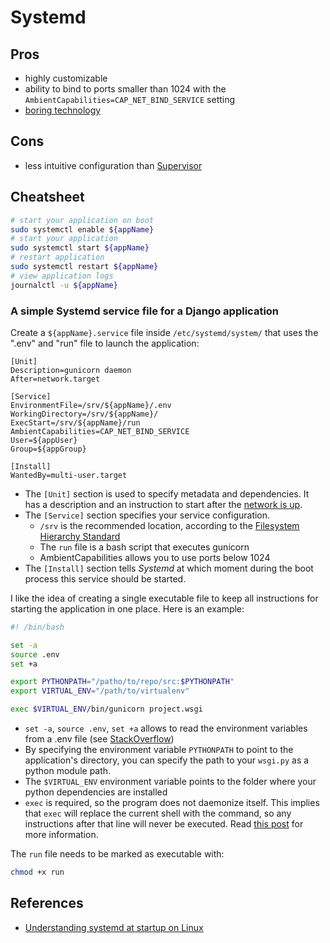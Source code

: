 # Systemd

## Pros

- highly customizable
- ability to bind to ports smaller than 1024 with the `AmbientCapabilities=CAP_NET_BIND_SERVICE` setting
- [boring technology](https://mcfunley.com/choose-boring-technology)

## Cons

- less intuitive configuration than [Supervisor](/tools/supervisor.md)

## Cheatsheet

```bash
# start your application on boot
sudo systemctl enable ${appName}
# start your application
sudo systemctl start ${appName}
# restart application
sudo systemctl restart ${appName}
# view application logs
journalctl -u ${appName}
```

### A simple Systemd service file for a Django application

Create a `${appName}.service` file inside `/etc/systemd/system/` that uses the ".env" and "run" file to launch the application:

```
[Unit]
Description=gunicorn daemon
After=network.target

[Service]
EnvironmentFile=/srv/${appName}/.env
WorkingDirectory=/srv/${appName}/
ExecStart=/srv/${appName}/run
AmbientCapabilities=CAP_NET_BIND_SERVICE
User=${appUser}
Group=${appGroup}

[Install]
WantedBy=multi-user.target
```

* The `[Unit]` section is used to specify metadata and dependencies. It has a description and an instruction to start after the [network is up](yhttps://www.freedesktop.org/wiki/Software/systemd/NetworkTarget/).
* The `[Service]` section specifies your service configuration.
  * `/srv` is the recommended location, according to the [Filesystem Hierarchy Standard](https://refspecs.linuxfoundation.org/FHS_3.0/fhs/index.html)
  * The `run` file is a bash script that executes gunicorn
  * AmbientCapabilities allows you to use ports below 1024
* The `[Install]` section tells *Systemd* at which moment during the boot process this service should be started.

I like the idea of creating a single executable file to keep all instructions for starting the application in one place.
Here is an example:

```bash
#! /bin/bash

set -a
source .env
set +a

export PYTHONPATH="/patho/to/repo/src:$PYTHONPATH"
export VIRTUAL_ENV="/path/to/virtualenv"

exec $VIRTUAL_ENV/bin/gunicorn project.wsgi
```

* `set -a`, `source .env`, `set +a` allows to read the environment variables from a .env file (see [StackOverflow](https://stackoverflow.com/a/45971167/5540654))
* By specifying the environment variable `PYTHONPATH` to point to the application's directory, you can specify the path to your `wsgi.py` as a python module path.
* The `$VIRTUAL_ENV` environment variable points to the folder where your python dependencies are installed
* `exec` is required, so the program does not daemonize itself. This implies that `exec` will replace the current shell with the command, so any instructions after that line will never be executed. Read [this post](http://veithen.io/2014/11/16/sigterm-propagation.html) for more information.

The `run` file needs to be marked as executable with:

```bash
chmod +x run
```

## References

- [Understanding systemd at startup on Linux](https://opensource.com/article/20/5/systemd-startup)
